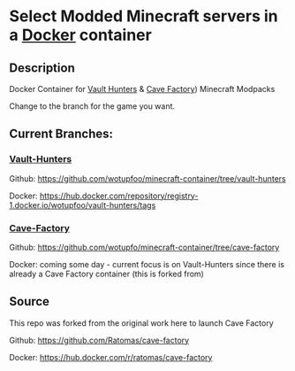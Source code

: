 # Select Modded Minecraft servers in a [Docker](https://hub.docker.com/repository/registry-1.docker.io/wotupfoo/vault-hunters/tags) container
<!-- MarkdownTOC autolink="true" indent="  " markdown_preview="github" -->
<!-- /MarkdownTOC -->

## Description
Docker Container for [Vault Hunters](http://vaulthunters.gg) & [Cave Factory](https://www.curseforge.com/minecraft/modpacks/cave-factory)) Minecraft Modpacks

Change to the branch for the game you want.

## Current Branches:

### [Vault-Hunters](https://github.com/wotupfoo/minecraft-container/tree/vault-hunters)
Github: https://github.com/wotupfoo/minecraft-container/tree/vault-hunters

Docker: https://hub.docker.com/repository/registry-1.docker.io/wotupfoo/vault-hunters/tags

### [Cave-Factory](https://github.com/wotupfo/minecraft-container/tree/cave-factory)
Github: https://github.com/wotupfo/minecraft-container/tree/cave-factory

Docker: coming some day - current focus is on Vault-Hunters since there is already a Cave Factory container (this is forked from)

## Source
This repo was forked from the original work here to launch Cave Factory

Github: https://github.com/Ratomas/cave-factory

Docker: https://hub.docker.com/r/ratomas/cave-factory
